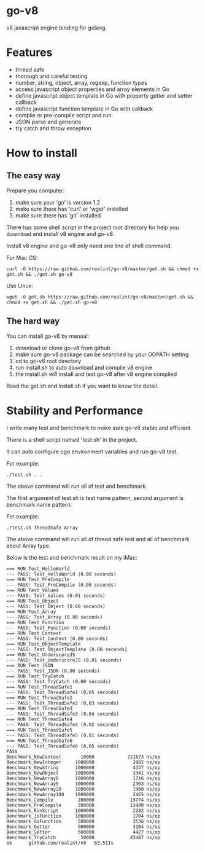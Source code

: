 go-v8
=====

v8 javascript engine binding for golang.

Features
=======

* thread safe
* thorough and careful testing
* number, string, object, array, regexp, function types
* access javascript object properties and array elements in Go
* define javascript object template in Go with property getter and setter callback
* define javascript function template in Go with callback
* compile or pre-compile script and run
* JSON parse and generate
* try catch and throw exception

How to install
==============

The easy way
------------

Prepare you computer:

1. make sure your 'go' is version 1.2
2. make sure there has 'curl' or 'wget' installed
3. make sure there has 'git' installed

There has some shell script in the project root directory for help you download and install v8 engine and go-v8.

Install v8 engine and go-v8 only need one line of shell command.

For Mac OS:

```
curl -O https://raw.github.com/realint/go-v8/master/get.sh && chmod +x get.sh && ./get.sh go-v8
```

Use Linux:

```
wget -O get.sh https://raw.github.com/realint/go-v8/master/get.sh && chmod +x get.sh && ./get.sh go-v8
```

The hard way
------------

You can install go-v8 by manual:

1. download or clone go-v8 from github
2. make sure go-v8 package can be searched by your GOPATH setting
3. cd to go-v8 root directory
4. run install.sh to auto download and compile v8 engine
5. the install.sh will install and test go-v8 after v8 engine compiled

Read the get.sh and install.sh if you want to know the detail.

Stability and Performance
=========================

I write many test and benchmark to make sure go-v8 stable and efficient.

There is a shell script named 'test.sh' in the project. 

It can auto configure cgo environment variables and run go-v8 test.

For example:

```
./test.sh . .
```

The above command will run all of test and benchmark.

The first argument of test.sh is test name pattern, second argument is benchmark name pattern.

For example:

```
./test.sh ThreadSafe Array
```

The above command will run all of thread safe test and all of benchmark about Array type.

Below is the test and benchmark result on my iMac:

```
=== RUN Test_HelloWorld
--- PASS: Test_HelloWorld (0.00 seconds)
=== RUN Test_PreCompile
--- PASS: Test_PreCompile (0.00 seconds)
=== RUN Test_Values
--- PASS: Test_Values (0.01 seconds)
=== RUN Test_Object
--- PASS: Test_Object (0.00 seconds)
=== RUN Test_Array
--- PASS: Test_Array (0.00 seconds)
=== RUN Test_Function
--- PASS: Test_Function (0.00 seconds)
=== RUN Test_Context
--- PASS: Test_Context (0.00 seconds)
=== RUN Test_ObjectTemplate
--- PASS: Test_ObjectTemplate (0.00 seconds)
=== RUN Test_UnderscoreJS
--- PASS: Test_UnderscoreJS (0.01 seconds)
=== RUN Test_JSON
--- PASS: Test_JSON (0.00 seconds)
=== RUN Test_TryCatch
--- PASS: Test_TryCatch (0.00 seconds)
=== RUN Test_ThreadSafe1
--- PASS: Test_ThreadSafe1 (0.05 seconds)
=== RUN Test_ThreadSafe2
--- PASS: Test_ThreadSafe2 (0.03 seconds)
=== RUN Test_ThreadSafe3
--- PASS: Test_ThreadSafe3 (0.04 seconds)
=== RUN Test_ThreadSafe4
--- PASS: Test_ThreadSafe4 (0.02 seconds)
=== RUN Test_ThreadSafe5
--- PASS: Test_ThreadSafe5 (0.01 seconds)
=== RUN Test_ThreadSafe6
--- PASS: Test_ThreadSafe6 (0.05 seconds)
PASS
Benchmark_NewContext       10000            721673 ns/op
Benchmark_NewInteger     1000000              2902 ns/op
Benchmark_NewString      1000000              4337 ns/op
Benchmark_NewObject      1000000              3341 ns/op
Benchmark_NewArray0      1000000              1716 ns/op
Benchmark_NewArray5      1000000              2303 ns/op
Benchmark_NewArray20     1000000              1960 ns/op
Benchmark_NewArray100    1000000              2465 ns/op
Benchmark_Compile         200000             13774 ns/op
Benchmark_PreCompile      200000             13400 ns/op
Benchmark_RunScript      1000000              2282 ns/op
Benchmark_JsFunction     1000000              1704 ns/op
Benchmark_GoFunction      500000              3536 ns/op
Benchmark_Getter          500000              3164 ns/op
Benchmark_Setter          500000              4427 ns/op
Benchmark_TryCatch         50000             43487 ns/op
ok      github.com/realint/v8   63.511s
```
